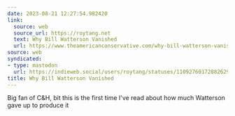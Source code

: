 ```yaml
---
date: 2023-08-21 12:27:54.982420
link:
  source: web
  source_url: https://roytang.net
  text: Why Bill Watterson Vanished
  url: https://www.theamericanconservative.com/why-bill-watterson-vanished/
source: web
syndicated:
- type: mastodon
  url: https://indieweb.social/users/roytang/statuses/110927601728826293
title: Why Bill Watterson Vanished
---
```


Big fan of C&H, bit this is the first time I've read about how much Watterson gave up to produce it
